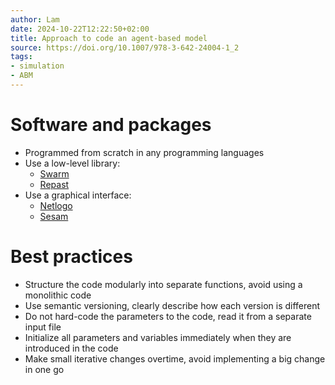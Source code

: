 ```yaml
---
author: Lam
date: 2024-10-22T12:22:50+02:00
title: Approach to code an agent-based model
source: https://doi.org/10.1007/978-3-642-24004-1_2
tags:
- simulation
- ABM
---
```


# Software and packages

- Programmed from scratch in any programming languages
- Use a low-level library:
  - [Swarm](http://www.swarm.org/wiki/Swarm_main_page)
  - [Repast](https://repast.github.io/)
- Use a graphical interface:
  - [Netlogo](https://ccl.northwestern.edu/netlogo/)
  - [Sesam](https://multiagentsimulation.com/)

# Best practices

- Structure the code modularly into separate functions, avoid using a monolithic code
- Use semantic versioning, clearly describe how each version is different
- Do not hard-code the parameters to the code, read it from a separate input file
- Initialize all parameters and variables immediately when they are introduced in the code
- Make small iterative changes overtime, avoid implementing a big change in one go
